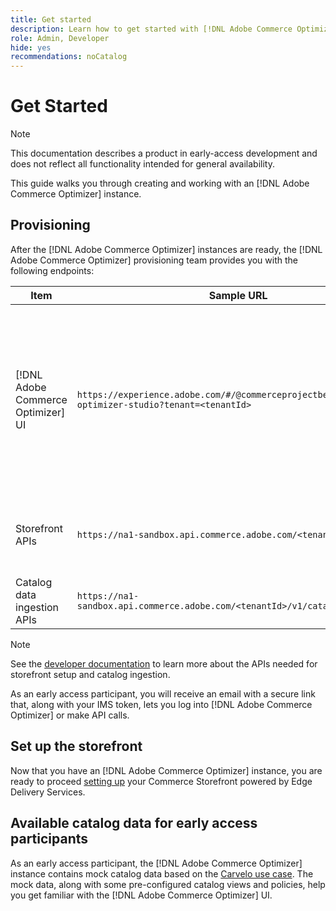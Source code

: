 ```yaml
---
title: Get started
description: Learn how to get started with [!DNL Adobe Commerce Optimizer].
role: Admin, Developer
hide: yes
recommendations: noCatalog
---
```

# Get Started

>[!NOTE]
>
>This documentation describes a product in early-access development and does not reflect all functionality intended for general availability.

This guide walks you through creating and working with an [!DNL Adobe Commerce Optimizer] instance.

<!--Click the tabs below to see high-level workflow overviews for the following user types:

- Administrators
- Merchants
- Developers

>[!BEGINTABS]

>[!TAB Administrator and merchant workflow]

This diagram provides a high-level overview of how administrators and merchants access and manage [!DNL Adobe Commerce Optimizer] instances. See the [Adobe Admin Console Guide](https://helpx.adobe.com/enterprise/admin-guide.html) for more information about administrator workflows.

START WITH SOURCE SVG HERE:
https://github.com/AdobeDocs/commerce.en/blob/main/help/cloud-service/assets/architecture-and-workflow-diagrams.svg

NEED DIAGRAM

>[!TAB Developer workflow]

This diagram provides a high-level overview of how developers create integrations for [!DNL Adobe Commerce Optimizer] using App Builder. See the [API documentation](https://developer.adobe.com/commerce/services/cloud/) for more information.

NEED DIAGRAM

>[!ENDTABS]
-->

## Provisioning

After the [!DNL Adobe Commerce Optimizer] instances are ready, the [!DNL Adobe Commerce Optimizer] provisioning team provides you with the following endpoints:

|Item|Sample URL|Purpose|
|---|---|---|
|[!DNL Adobe Commerce Optimizer] UI|`https://experience.adobe.com/#/@commerceprojectbeacon/commerce-optimizer-studio?tenant=<tenantId>`|Access Commerce Optimizer UI for managing your catalog across:<br>1. Merchandising rules (Search, Recommendations).<br>2. Catalog Management (catalog view and Policy creation).<br>3. Data Insights (View your catalog data ingestion status).|
|Storefront APIs|`https://na1-sandbox.api.commerce.adobe.com/<tenantId>/graphql`|Access the APIs needed to set up your Commerce storefront powered by Edge Delivery Services.|
|Catalog data ingestion APIs|`https://na1-sandbox.api.commerce.adobe.com/<tenantId>/v1/catalog/<entity>`|Access the APIs needed to ingest your catalog data.|

>[!NOTE]
>
>See the [developer documentation](https://developer-stage.adobe.com/commerce/services/composable-catalog/) to learn more about the APIs needed for storefront setup and catalog ingestion.

As an early access participant, you will receive an email with a secure link that, along with your IMS token, lets you log into [!DNL Adobe Commerce Optimizer] or make API calls.

## Set up the storefront

Now that you have an [!DNL Adobe Commerce Optimizer] instance, you are ready to proceed [setting up](./storefront.md) your Commerce Storefront powered by Edge Delivery Services.

## Available catalog data for early access participants

As an early access participant, the [!DNL Adobe Commerce Optimizer] instance contains mock catalog data based on the [Carvelo use case](./use-case/admin-use-case.md). The mock data, along with some pre-configured catalog views and policies, help you get familiar with the [!DNL Adobe Commerce Optimizer] UI.

<!--Ingest catalog data

By default, [!DNL Adobe Commerce Optimizer] instances do not include any product data.

See the [Ingestion API](https://developer-stage.adobe.com/commerce/services/composable-catalog/data-ingestion/using-the-api/) documentation to learn how you can import your catalog data into [!DNL Adobe Commerce Optimizer].

The catalog data that you ingest is visible in the [data insights](./insights-overview.md) page. Additionally, you can use the [Catalog](./catalog-overview.md) page to define the catalog views and policies.-->
